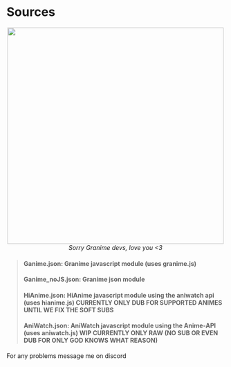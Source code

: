 # Sources

<div align="center"> 
<img src="https://i.ibb.co/41qyCzd/1358296.png" width="500px"><br>
<i>Sorry Granime devs, love you <3</i>
</div>

>#### Ganime.json: Granime javascript module (uses granime.js)
>#### Ganime_noJS.json: Granime json module
>#### HiAnime.json: HiAnime javascript module using the aniwatch api (uses hianime.js) CURRENTLY ONLY DUB FOR SUPPORTED ANIMES UNTIL WE FIX THE SOFT SUBS
>#### AniWatch.json: AniWatch javascript module using the Anime-API (uses aniwatch.js) WIP CURRENTLY ONLY RAW (NO SUB OR EVEN DUB FOR ONLY GOD KNOWS WHAT REASON)

For any problems message me on discord
